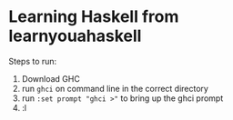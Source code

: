 # Learning Haskell from learnyouahaskell

Steps to run: 

1. Download GHC
2. run `ghci` on command line in the correct directory
3. run `:set prompt "ghci >"` to bring up the ghci prompt
4. :l <filename>

    